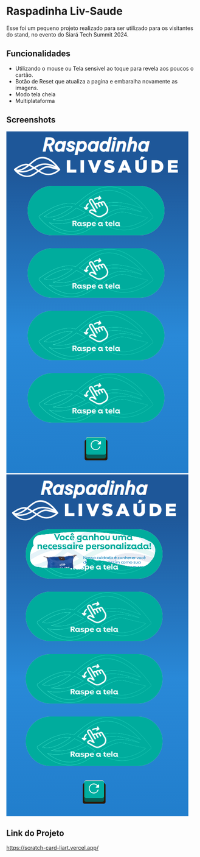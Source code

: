 # Raspadinha Liv-Saude

Esse foi um pequeno projeto realizado para ser utilizado para os visitantes do stand, no evento do Siará Tech Summit 2024.

## Funcionalidades

- Utilizando o mouse ou Tela sensivel ao toque para revela aos poucos o cartão.
- Botão de Reset que atualiza a pagina e embaralha novamente as imagens.
- Modo tela cheia
- Multiplataforma

## Screenshots

![App Screenshot](https://raw.githubusercontent.com/pedrofdnn/Assents/refs/heads/main/Scrat%20Card/1.png)
![App Screenshot](https://raw.githubusercontent.com/pedrofdnn/Assents/refs/heads/main/Scrat%20Card/2.png)

## Link do Projeto
https://scratch-card-liart.vercel.app/

